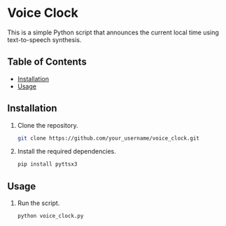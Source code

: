 # Voice Clock

This is a simple Python script that announces the current local time using text-to-speech synthesis.

## Table of Contents
- [Installation](#installation)
- [Usage](#usage)

## Installation
1. Clone the repository.
    ```bash
    git clone https://github.com/your_username/voice_clock.git
    ```
2. Install the required dependencies.
    ```bash
    pip install pyttsx3
    ```

## Usage
1. Run the script.
    ```bash
    python voice_clock.py
    ```
